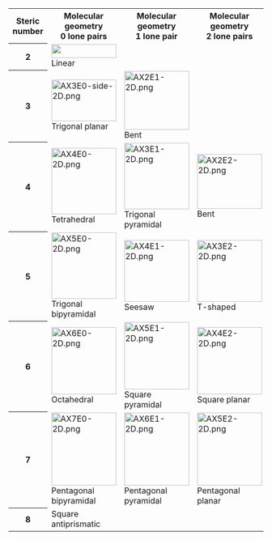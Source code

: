 
<table class="grayscale lined center-text word-break" style="margin: auto; ">
  <tbody>
    <tr>
      <th>Steric <br> number
      </th>
      <th>Molecular geometry<br> 0 lone pairs
      </th>
      <th>Molecular geometry<br> 1 lone pair
      </th>
      <th>Molecular geometry<br> 2 lone pairs
      </th>
      <th>Molecular geometry<br> 3 lone pairs
      </th>
    </tr>
    <tr>
      <th>2
      </th>
      <td>
        <img src="https://upload.wikimedia.org/wikipedia/commons/thumb/1/1f/AX2E0-2D.png/192px-AX2E0-2D.png" width="128" height="27">
        <br>
        Linear
      </td>
      <td>&nbsp;</td>
      <td>&nbsp;</td>
      <td>&nbsp;</td>
    </tr>
    <tr>
      <th>3</th>
      <td><img alt="AX3E0-side-2D.png" src="https://upload.wikimedia.org/wikipedia/commons/thumb/8/8c/AX3E0-side-2D.png/192px-AX3E0-side-2D.png" width="128" height="82"> <br>Trigonal planar</td>
      <td><img alt="AX2E1-2D.png" src="https://upload.wikimedia.org/wikipedia/commons/thumb/6/60/AX2E1-2D.png/192px-AX2E1-2D.png" width="128" height="116"> <br>Bent</td>
      <td>&nbsp;</td>
      <td>&nbsp;</td>
    </tr>
    <tr>
      <th>4</th>
      <td><img alt="AX4E0-2D.png" src="https://upload.wikimedia.org/wikipedia/commons/thumb/2/27/AX4E0-2D.png/192px-AX4E0-2D.png" width="128" height="131"> <br>Tetrahedral</td>
      <td><img alt="AX3E1-2D.png" src="https://upload.wikimedia.org/wikipedia/commons/thumb/a/a3/AX3E1-2D.png/192px-AX3E1-2D.png" width="128" height="131"> <br>Trigonal pyramidal</td>
      <td><img alt="AX2E2-2D.png" src="https://upload.wikimedia.org/wikipedia/commons/thumb/d/d8/AX2E2-2D.png/192px-AX2E2-2D.png" width="128" height="108">  <br>Bent</td>
      <td>&nbsp;</td>
    </tr>
    <tr>
      <th>5</th>
      <td><img alt="AX5E0-2D.png" src="https://upload.wikimedia.org/wikipedia/commons/thumb/4/47/AX5E0-2D.png/192px-AX5E0-2D.png" width="128" height="131"> <br>Trigonal bipyramidal</td>
      <td><img alt="AX4E1-2D.png" src="https://upload.wikimedia.org/wikipedia/commons/thumb/1/12/AX4E1-2D.png/192px-AX4E1-2D.png" width="128" height="122"> <br>Seesaw</td>
      <td><img alt="AX3E2-2D.png" src="https://upload.wikimedia.org/wikipedia/commons/thumb/0/0d/AX3E2-2D.png/192px-AX3E2-2D.png" width="128" height="122"> <br>T-shaped</td>
      <td><img alt="AX2E3-2D.png" src="https://upload.wikimedia.org/wikipedia/commons/thumb/6/64/AX2E3-2D.png/192px-AX2E3-2D.png" width="128" height="122"> <br>Linear
      </td>
    </tr>
    <tr>
      <th>6</th>
      <td><img alt="AX6E0-2D.png" src="https://upload.wikimedia.org/wikipedia/commons/thumb/e/e6/AX6E0-2D.png/192px-AX6E0-2D.png" width="128" height="133">  <br>Octahedral</td>
      <td><img alt="AX5E1-2D.png" src="https://upload.wikimedia.org/wikipedia/commons/thumb/0/03/AX5E1-2D.png/192px-AX5E1-2D.png" width="128" height="133">  <br>Square pyramidal</td>
      <td><img alt="AX4E2-2D.png" src="https://upload.wikimedia.org/wikipedia/commons/thumb/1/10/AX4E2-2D.png/192px-AX4E2-2D.png" width="128" height="133"> <br>Square planar</td>
      <td>&nbsp;</td>
    </tr>
    <th>7
    </th>
      <td><img alt="AX7E0-2D.png" src="https://upload.wikimedia.org/wikipedia/commons/thumb/2/22/AX7E0-2D.png/192px-AX7E0-2D.png" width="128" height="144"> <br>Pentagonal bipyramidal</td>
      <td><img alt="AX6E1-2D.png" src="https://upload.wikimedia.org/wikipedia/commons/thumb/4/47/AX6E1-2D.png/192px-AX6E1-2D.png" width="128" height="144"> <br>Pentagonal pyramidal</td>
      <td><img alt="AX5E2-2D.png" src="https://upload.wikimedia.org/wikipedia/commons/thumb/9/95/AX5E2-2D.png/192px-AX5E2-2D.png" width="128" height="144"> <br>Pentagonal planar</td>
      <td>&nbsp;
    </td>
    <tr>
      <th>8</th>
      <td>
        Square antiprismatic
        <br />
      </td>
      <td><br> &nbsp;</td>
      <td>&nbsp;</td>
      <td>&nbsp;
      </td>
    </tr>
  </tbody>
</table>
